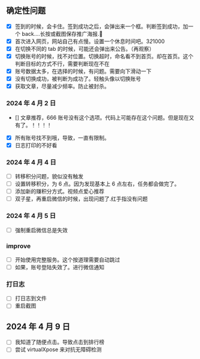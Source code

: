 ## 确定性问题

- [x] 签到的时候，会卡住。签到成功之后，会弹出来一个框。判断签到成功，加一个 back....长按或截图保存推广海报.
- [x] 首次进入网页，网站自己有点慢。设置一个休息时间吧。3*2*1000
- [x] 在切换不同的 tab 的时候，可能还会弹出来公告。（再观察）
- [x] 切换账号的时候，找不对位置。切换超时，命名看不到首页。却在首页。这个判断目标的方式不行，需要判断现在不在
- [x] 账号数据太多，在选择的时候，有问题。需要向下滑动一下
- [x] 没有切换成功，被判断为成功了。轻触头像以切换账号
- [x] 获取文章，尽量减少频率。防止被封杀。

### 2024 年 4 月 2 日

- [] 文章推荐，666 账号没有这个选项。代码上可能存在这个问题。但是现在又有了。！！！！
- [x] 所有账号找不到哦，导致，一直有限制。
- [x] 日志打印的不好看

### 2024 年 4 月 4 日

- [ ] 转移积分问题，貌似没有触发
- [ ] 设置转移积分，为 6 点。因为发现基本上 6 点左右，任务都会做完了。
- [ ] 添加新的赚积分方式。视频点爱心推荐
- [ ] 双子星，再重启微信的时候，出现问题了.红手指没有问题

### 2024 年 4 月 5 日

- [ ] 强制重启微信总是失效

### improve

- [ ] 开始使用完整服务。这个按道理需要自动跳过
- [ ] 如果，账号登陆失效了。进行微信通知

### 打日志

- [ ] 打日志到文件
- [ ] 重启截图

## 2024 年 4 月 9 日

- [ ] 我知道了随便点击。导致点击到排行榜
- [ ] 尝试 virtualXpose 来对抗无障碍检测
